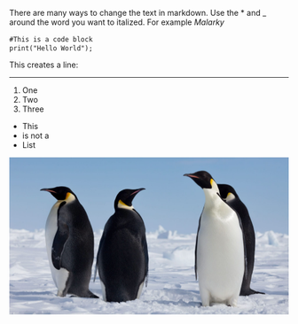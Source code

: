 There are many ways to change the text in markdown.
Use the * and _ around the word you want to
italized. For example *Malarky*

```
#This is a code block
print("Hello World");
```

This creates a line:

***

1. One
2. Two
3. Three

* This 
* is not a 
* List

<img 
    src="penguin.jpeg"
    alt="Markdown Monster icon"
    style="float: left; margin-right: 10px;"
/>